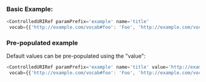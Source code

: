 ### Basic Example:

```js
<ControlledURIRef paramPrefix='example' name='title'
 vocab={{'http://example.com/vocab#foo': 'Foo', 'http://example.com/vocab#bar': 'Bar'}}/>
```

### Pre-populated example

Default values can be pre-populated using the "value":

```js
<ControlledURIRef paramPrefix='example' name='title' value='http://example.com/vocab#bar'
 vocab={{'http://example.com/vocab#foo': 'Foo', 'http://example.com/vocab#bar': 'Bar'}}/>
```
